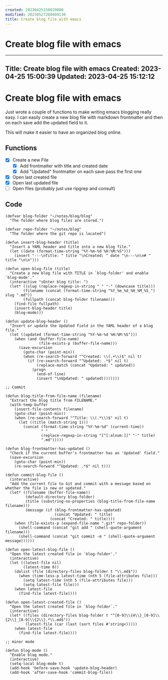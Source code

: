 ```yaml
---
created: 20230425150039000
modified: 20230527200409130
title: Create blog file with emacs
---
```


# Create blog file with emacs

---
Title: Create blog file with emacs
Created: 2023-04-25 15:00:39
Updated: 2023-04-25 15:12:12
---

# Create blog file with emacs

Just wrote a couple of functions to make writing emacs blogging really
easy. I can easily create a new blog file with markdown frontmatter
and then on each save add the updated field to it.

This will make it easier to have an organized blog online.


## Functions

- [x] Create a new File
  - [x] Add frontmatter with title and created date
  - [x] Add "Updated" frontmatter on each save pass the first one
- [x] Open last created file
- [x] Open last updated file
- [ ] Open files (probably just use ripgrep and consult)

## Code

```elisp
(defvar blog-folder "~/notes/blog/blog"
  "The folder where blog files are stored.")

(defvar repo-folder "~/notes/blog"
  "The folder where the git repo is located")

(defun insert-blog-header (title)
  "Insert a YAML header and title into a new blog file."
  (let ((date (format-time-string "%Y-%m-%d %H:%M:%S")))
    (insert "---\nTitle: " title "\nCreated: " date "\n---\n\n# " title "\n\n")))

(defun open-blog-file (title)
  "Create a new blog file with TITLE in `blog-folder' and enable `blog-mode'."
  (interactive "sEnter blog title: ")
  (let* ((slug (replace-regexp-in-string " " "-" (downcase title)))
        (filename (concat (format-time-string "%Y_%m_%d_%H_%M_%S_") slug ".md"))
        (fullpath (concat blog-folder filename)))
    (find-file fullpath)
    (insert-blog-header title)
    (blog-mode)))

(defun update-blog-header ()
  "Insert or update the Updated field in the YAML header of a blog file."
  (let ((updated (format-time-string "%Y-%m-%d %H:%M:%S")))
    (when (and (buffer-file-name)
               (file-exists-p (buffer-file-name)))
      (save-excursion
        (goto-char (point-min))
        (when (re-search-forward "^Created: \\(.+\\)$" nil t)
          (if (re-search-forward "^Updated: .*$" nil t)
              (replace-match (concat "Updated: " updated))
            (progn
              (end-of-line)
              (insert "\nUpdated: " updated))))))))

;; Commit

(defun blog-title-from-file-name (filename)
  "Extract the blog title from FILENAME."
  (with-temp-buffer
    (insert-file-contents filename)
    (goto-char (point-min))
    (when (re-search-forward "^Title: \\(.*\\)$" nil t)
      (let ((title (match-string 1)))
        (concat (format-time-string "%Y-%m-%d" (current-time))
                " "
                (replace-regexp-in-string "[^[:alnum:]]" "-" title)
                ".md")))))

(defun blog-frontmatter-has-updated ()
  "Check if the current buffer's frontmatter has an 'Updated' field."
  (save-excursion
    (goto-char (point-min))
    (re-search-forward "^Updated: .*$" nil t)))

(defun commit-blog-file ()
  (interactive)
  "Add the current file to Git and commit with a message based on whether the file is new or updated."
  (let* ((filename (buffer-file-name))
         (default-directory blog-folder)
         (title (substring-no-properties (blog-title-from-file-name filename)))
         (message (if (blog-frontmatter-has-updated)
                      (concat "Updated: " title)
                    (concat "Created: " title))))
    (when (file-exists-p (expand-file-name ".git" repo-folder))
      (shell-command (concat "git add " (shell-quote-argument filename)))
      (shell-command (concat "git commit -m " (shell-quote-argument message))))))

(defun open-latest-blog-file ()
  "Open the latest created file in `blog-folder'."
  (interactive)
  (let ((latest-file nil)
        (latest-time 0))
    (dolist (file (directory-files blog-folder t "\\.md$"))
      (when (time-less-p latest-time (nth 5 (file-attributes file)))
        (setq latest-time (nth 5 (file-attributes file)))
        (setq latest-file file)))
    (when latest-file
      (find-file latest-file))))

(defun open-latest-created-file ()
  "Open the latest created file in `blog-folder`."
  (interactive)
  (let* ((files (directory-files blog-folder t "^[0-9]\\{4\\}_[0-9]\\{2\\}_[0-9]\\{2\\}.*\\.md$"))
         (latest-file (car (last (sort files #'string<)))))
    (when latest-file
      (find-file latest-file))))

;; minor mode

(defun blog-mode ()
  "Enable blog mode."
  (interactive)
  (setq-local blog-mode t)
  (add-hook 'before-save-hook 'update-blog-header)
  (add-hook 'after-save-hook 'commit-blog-file))
```

